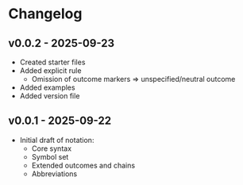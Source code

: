 # Changelog

## v0.0.2 - 2025-09-23

- Created starter files
- Added explicit rule
  - Omission of outcome markers => unspecified/neutral outcome
- Added examples
- Added version file

## v0.0.1 - 2025-09-22

- Initial draft of notation:
  - Core syntax
  - Symbol set
  - Extended outcomes and chains
  - Abbreviations